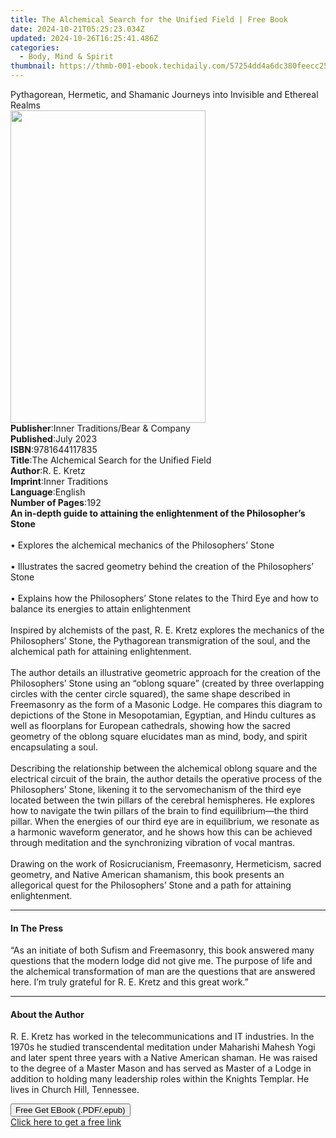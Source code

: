 ```yaml
---
title: The Alchemical Search for the Unified Field | Free Book
date: 2024-10-21T05:25:23.034Z
updated: 2024-10-26T16:25:41.486Z
categories:
  - Body, Mind & Spirit
thumbnail: https://thmb-001-ebook.techidaily.com/57254dd4a6dc380feecc25d817542235586f06cfc522e9bca512eb7d25ab182c.jpg
---
```

<main id="book-container">
  <div class="flex flex-col">
    <div class="book-brief flex-1 py-6 px-4 sm:p-6 md:py-10 md:px-8">
      <!-- brief-->
      <div class="book-brief-main">
        Pythagorean, Hermetic, and Shamanic Journeys into Invisible and Ethereal
        Realms
      </div>
    </div>
    <div
      class="book-meta-info flex-1 grid gap-4 col-start-1 col-end-3 row-start-1 sm:mb-6 sm:grid-cols-4 lg:gap-6 lg:col-start-2 lg:row-end-6 lg:row-span-6 lg:mb-0"
    >
      <div
        class="book-meta-info-left place-content-center mt-4 p-4 text-sm leading-6 col-start-2 col-span-2 dark:text-slate-400"
      >
        <img
          class="w-full h-500 object-cover rounded-lg sm:h-255 sm:col-span-2 lg:col-span-full"
          src="https://img-001-ebook.techidaily.com/6eb3ceecaf5483689561aca6d57c10182fd4caf4c42ffe55f55afa70f08358d8.jpg"
          alt=""
          width="312"
          height="500"
        />
      </div>
      <div
        class="book-meta-info-right mt-2 col-start-1 row-start-2 col-span-3 self-center"
      >
        <!-- meta data  -->
        <div class="flex flex-col px-4 md:px-8">
          <div class="flex-1">
            <strong>Publisher</strong>:<span class="px-2"
              >Inner Traditions/Bear &amp; Company</span
            >
          </div>
          <div class="flex-1">
            <strong>Published</strong>:<span class="px-2">July 2023</span>
          </div>
          <div class="flex-1">
            <strong>ISBN</strong>:<span class="px-2">9781644117835</span>
          </div>
          <div class="flex-1">
            <strong>Title</strong>:<span class="px-2"
              >The Alchemical Search for the Unified Field</span
            >
          </div>
          <div class="flex-1">
            <strong>Author</strong>:<span class="px-2">R. E. Kretz</span>
          </div>
          <div class="flex-1">
            <strong>Imprint</strong>:<span class="px-2">Inner Traditions</span>
          </div>
          <div class="flex-1">
            <strong>Language</strong>:<span class="px-2">English</span>
          </div>
          <div class="flex-1">
            <strong>Number of Pages</strong>:<span class="px-2">192</span>
          </div>
        </div>
      </div>
    </div>
    <div class="book-description flex-1 py-6 px-4 sm:p-6 md:py-10 md:px-8">
      <div class="book-description-main">
        <div accordion-content="" id="description">
          <b
            >An in-depth guide to attaining the enlightenment of the
            Philosopher’s Stone</b
          ><br /><br />• Explores the alchemical mechanics of the Philosophers’
          Stone<br /><br />• Illustrates the sacred geometry behind the creation
          of the Philosophers’ Stone<br /><br />• Explains how the Philosophers’
          Stone relates to the Third Eye and how to balance its energies to
          attain enlightenment<br /><br />Inspired by alchemists of the past, R.
          E. Kretz explores the mechanics of the Philosophers’ Stone, the
          Pythagorean transmigration of the soul, and the alchemical path for
          attaining enlightenment. <br /><br />The author details an
          illustrative geometric approach for the creation of the Philosophers’
          Stone using an “oblong square” (created by three overlapping circles
          with the center circle squared), the same shape described in
          Freemasonry as the form of a Masonic Lodge. He compares this diagram
          to depictions of the Stone in Mesopotamian, Egyptian, and Hindu
          cultures as well as floorplans for European cathedrals, showing how
          the sacred geometry of the oblong square elucidates man as mind, body,
          and spirit encapsulating a soul.<br /><br />Describing the
          relationship between the alchemical oblong square and the electrical
          circuit of the brain, the author details the operative process of the
          Philosophers’ Stone, likening it to the servomechanism of the third
          eye located between the twin pillars of the cerebral hemispheres. He
          explores how to navigate the twin pillars of the brain to find
          equilibrium—the third pillar. When the energies of our third eye are
          in equilibrium, we resonate as a harmonic waveform generator, and he
          shows how this can be achieved through meditation and the
          synchronizing vibration of vocal mantras.<br /><br />Drawing on the
          work of Rosicrucianism, Freemasonry, Hermeticism, sacred geometry, and
          Native American shamanism, this book presents an allegorical quest for
          the Philosophers’ Stone and a path for attaining enlightenment.
        </div>
        <div class="accordion-fader"></div>
      </div>
    </div>
    <div class="book-excerpts flex-1 py-6 px-4 sm:p-6 md:py-10 md:px-8">
      <!-- excerpts-->
      <div class="book-excerpts-main">
        <hr />
        <h4 class="placeholder placeholder-heading">
          <span>In The Press</span>
        </h4>
        <p>
          “As an initiate of both Sufism and Freemasonry, this book answered
          many questions that the modern lodge did not give me. The purpose of
          life and the alchemical transformation of man are the questions that
          are answered here. I’m truly grateful for R. E. Kretz and this great
          work.”
        </p>
      </div>
    </div>
    <div class="book-about-author flex-1 py-6 px-4 sm:p-6 md:py-10 md:px-8">
      <!-- about author-->
      <div class="book-main-author-main">
        <hr />
        <h4 class="placeholder placeholder-heading">
          <span>About the Author</span>
        </h4>
        <p>
          R. E. Kretz has worked in the telecommunications and IT industries. In
          the 1970s he studied transcendental meditation under Maharishi Mahesh
          Yogi and later spent three years with a Native American shaman. He was
          raised to the degree of a Master Mason and has served as Master of a
          Lodge in addition to holding many leadership roles within the Knights
          Templar. He lives in Church Hill, Tennessee.
        </p>
      </div>
    </div>
    <div class="book-free-get flex-1 py-6 px-4 sm:p-6 md:py-10 md:px-8">
      <button
        id="btn-free-get"
        class="bg-blue-500 hover:bg-blue-700 text-white font-bold py-2 px-4 rounded"
      >
        Free Get EBook (.PDF/.epub)
      </button>
      <div id="countdown-display" class="px-2 text-lg mt-2"></div>
      <a
        id="free-link"
        class="hidden bg-blue-500 hover:bg-blue-700 text-white font-bold py-2 px-4 rounded"
        href="https://www.ebooks.com/en-us/book/210685489/the-alchemical-search-for-the-unified-field/r-e-kretz/"
        target="_blank"
        >Click here to get a free link</a
      >
    </div>
    <script>
      let countdownTime = 0;
      let countdownInterval = null;
      document
        .getElementById('btn-free-get')
        .addEventListener('click', startCountdown);
      function startCountdown() {
        countdownTime = new Date().getTime() + 60000 * 3;
        countdownInterval = setInterval(updateCountdown, 1000);
        document.getElementById('btn-free-get').disabled = true;
        document
          .getElementById('btn-free-get')
          .classList.add('bg-gray-500', 'cursor-not-allowed');
      }
      function updateCountdown() {
        let currentTime = new Date().getTime();
        let timeLeft = countdownTime - currentTime;
        let secondsLeft = Math.floor(timeLeft / 1000);
        document.getElementById('countdown-display').innerHTML =
          `Remaining time: ${secondsLeft} seconds.`;
        if (secondsLeft <= 0) {
          clearInterval(countdownInterval);
          document.getElementById('btn-free-get').classList.add('hidden');
          document.getElementById('free-link').classList.remove('hidden');
          document.getElementById('countdown-display').innerHTML = '';
        }
      }
    </script>
  </div>
</main>

<ins class="adsbygoogle"
      style="display:block"
      data-ad-client="ca-pub-7571918770474297"
      data-ad-slot="8358498916"
      data-ad-format="auto"
      data-full-width-responsive="true"></ins>
    